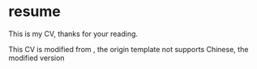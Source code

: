 # resume
This is my CV, thanks for your reading.

This CV is modified from , the origin template not supports Chinese, the modified version  

